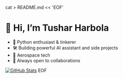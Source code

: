 cat > README.md << 'EOF'
# 👋 Hi, I’m Tushar Harbola

- 🐍 Python enthusiast & tinkerer
- 🛠️ Building powerful AI assistant and side projects
- 🚀 Aerospace tech
- 🤝 Always open to collaborations

[![GitHub Stats](https://github-readme-stats.vercel.app/api?username=ThisisTushar-dev&show_icons=true&theme=radical)](https://github.com/ThisisTushar-dev)
EOF
